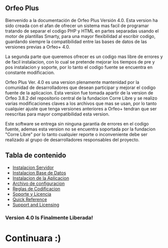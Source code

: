 ## Orfeo Plus

Bienvenido a la documentaci&oacute;n de Orfeo Plus Versi&oacute;n 4.0. Esta version ha sido creada con el afan de ofrecer un sistema mas facil de programar tratando de separar el codigo PHP y HTML en partes separadas usando el motor de plantillas Smarty, para una mayor flexibilidad al escribir codigo, guardando siempre la compatibilidad entre las bases de datos de las versiones previas a Orfeo+ 4.0.

La segunda parte que queremos ofrecer es un codigo mas libre de errores y de facil instalacion, con lo cual se pretende mejorar los tiempos de pre y pos instalacion y soporte, por lo tanto el codigo fuente se encuentra en constante modificacion.

Orfeo Plus Ver. 4.0 es una version plenamente mantenidad por la comunidad de desarrolladores que desean participar y mejorar el codigo fuente de la aplicacion. Esta version fue tomada apartir de la version de Orfeo 3.8.2 del repositorio central de la fundacion Corre Libre y se realizo varias modificaciones claves a los archivos que mas se usan, por lo tanto cualquier ajuste que tenga versiones anteriores a Orfeo+ tendran que ser reescritas para mayor compatibilidad esta version.

Este software se entrega sin ninguna garantia de errores en el codigo fuente, ademas esta version no se encuentra soportada por la fundacion "Corre Libre" por lo tanto cualquier reporte o inconveniente debe ser realizado al grupo de desarrolladores responsables del proyecto.

## Tabla de contenido

* [Instalacion Servidor](#getting-started)
* [Instalacion Base de Datos](#routing-engine)
* [Instalacion de la Aplicacion](#framework-variables)
* [Archivo de configuracion](#views-and-templates)
* [Reglas de Codificacion](#views-and-templates)
* [Soporte y Licencia](#databases)
* [Quick Reference](#quick-reference)
* [Support and Licensing](#support-and-licensing)

### Version 4.0 Is Finalmente Liberada!

# Continuara :)
